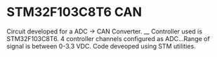 # STM32F103C8T6 CAN 

Circuit developed for a ADC -> CAN Converter. __
Controller used is STM32F103C8T6.
4 controller channels configured as ADC...Range of signal is between 0-3.3 VDC.
Code deveoped using STM utilities.
